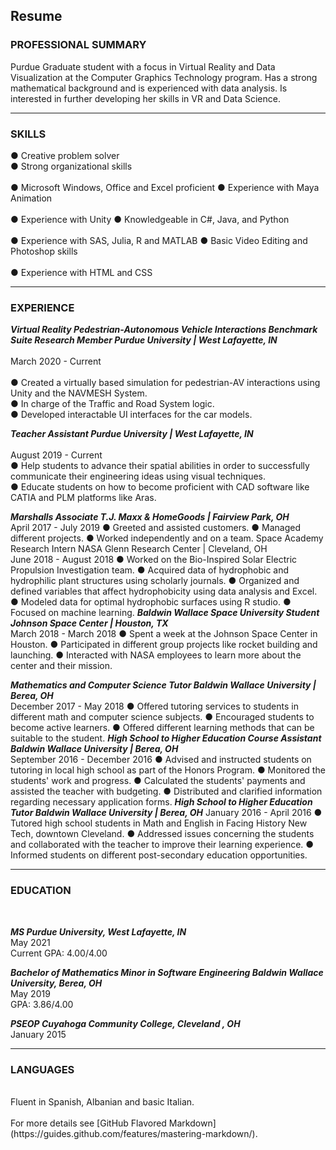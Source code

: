 ## Resume


### PROFESSIONAL SUMMARY

Purdue Graduate student with a focus in Virtual Reality and Data Visualization at the Computer Graphics Technology program. Has a strong mathematical background and is experienced with data analysis. Is interested in further developing her skills in VR and Data Science.  

---

### SKILLS

● Creative problem solver               <br />            ● Strong organizational skills <br />  
● Microsoft Windows, Office and Excel proficient  ● Experience with Maya Animation <br />  
● Experience with Unity                           ●  Knowledgeable in C#, Java,  and Python <br />  
●  Experience with SAS, Julia, R and MATLAB       ●  Basic Video Editing and Photoshop skills <br />  
● Experience with HTML and CSS 

---
### EXPERIENCE
***Virtual Reality Pedestrian-Autonomous Vehicle Interactions Benchmark Suite Research Member Purdue University | West Lafayette, IN***<br />   
March 2020 - Current<br />  
● Created a virtually based simulation for pedestrian-AV interactions using Unity and the NAVMESH System.<br /> 
● In charge of the Traffic and Road System logic.<br /> 
● Developed interactable UI interfaces for the car models.<br />  
 
***Teacher Assistant  Purdue University | West Lafayette, IN*** <br />  
August 2019 - Current <br /> 
● Help students to advance their spatial abilities in order to successfully communicate their engineering ideas using visual techniques.<br /> 
● Educate students on how to become proficient with CAD software like CATIA and PLM platforms like Aras. <br /> 

***Marshalls Associate  T.J. Maxx & HomeGoods | Fairview Park, OH***  
April 2017 - July 2019 
● Greeted and assisted customers. ● Managed different projects. ● Worked independently and on a team. 
Space Academy Research Intern  NASA Glenn Research Center | Cleveland, OH  
June 2018 - August 2018 
● Worked on the Bio-Inspired Solar Electric Propulsion Investigation team. ● Acquired data of hydrophobic and hydrophilic plant structures using scholarly journals. ● Organized and defined variables that affect hydrophobicity using data analysis and Excel. ● Modeled data for optimal hydrophobic surfaces using R studio. ● Focused on machine learning. 
***Baldwin Wallace Space University Student  Johnson Space Center | Houston, TX***  
March 2018 - March 2018 
● Spent a week at the Johnson Space Center in Houston. 
● Participated in different group projects like rocket building and launching. ● Interacted with NASA employees to learn more about the center and their mission. 
 
 
***Mathematics and Computer Science Tutor  Baldwin Wallace University | Berea, OH***  
December 2017 - May 2018 
● Offered tutoring services to students in different math and computer science subjects. ● Encouraged students to become active learners. ● Offered different learning methods that can be suitable to the student. 
***High School to Higher Education Course Assistant  Baldwin Wallace University | Berea, OH***  
September 2016 - December 2016 
● Advised and instructed students on tutoring in local high school as part of the Honors Program.  ● Monitored the students' work and progress. ● Calculated the students' payments and assisted the teacher with budgeting. ● Distributed and clarified information regarding necessary application forms. 
***High School to Higher Education Tutor  Baldwin Wallace University | Berea, OH*** 
January 2016 - April 2016 
● Tutored high school students in Math and English in Facing History New Tech, downtown Cleveland. ● Addressed issues concerning the students and collaborated with the teacher to improve their learning experience. ● Informed students on different post-secondary education opportunities. 

---
### EDUCATION
 <br /> 
 
***MS  Purdue University, West Lafayette, IN***<br /> 
May 2021 <br /> 
Current GPA: 4.00/4.00 <br />
 
***Bachelor of Mathematics  Minor in Software Engineering Baldwin Wallace University, Berea, OH***<br /> 
May 2019 <br /> 
GPA: 3.86/4.00 <br /> 

***PSEOP  Cuyahoga Community College, Cleveland , OH***  <br /> 
January 2015 
 <br />  
 
--- 
### LANGUAGES
 <br />
Fluent in Spanish, Albanian and basic Italian. 
 <br />
 <br />
For more details see [GitHub Flavored Markdown](https://guides.github.com/features/mastering-markdown/).
